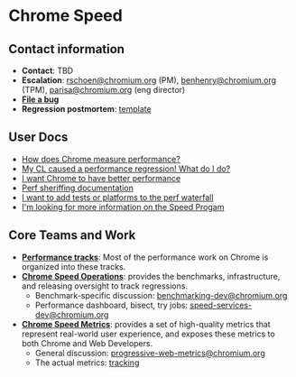 # Chrome Speed

## Contact information

  * **Contact**: TBD
  * **Escalation**: rschoen@chromium.org (PM), benhenry@chromium.org (TPM),
    parisa@chromium.org (eng director)
  * **[File a bug](https://bugs.chromium.org/p/chromium/issues/entry?template=Speed%20Bug)**
  * **Regression postmortem**: [template](https://docs.google.com/document/d/1fvfhFNOoUL9rB0XAEe1MYefyM_9yriR1IPjdxdm7PaQ/edit?disco=AAAABKdHwCg)

## User Docs

  * [How does Chrome measure performance?](how_does_chrome_measure_performance.md)
  * [My CL caused a performance regression! What do I do?](addressing_performance_regressions.md)
  * [I want Chrome to have better performance](help_improve_performance.md)
  * [Perf sheriffing documentation](perf_regression_sheriffing.md)
  * [I want to add tests or platforms to the perf waterfall](adding_tests_bots.md)
  * [I'm looking for more information on the Speed Progam](speed_program.md)

## Core Teams and Work

  * **[Performance tracks](performance_tracks.md)**: Most of the performance
    work on Chrome is organized into these tracks.
  * **[Chrome Speed Operations](https://docs.google.com/document/d/1_qx6TV_N20V3bF3TQW74_9kluIJXAwkB8Lj2dLBRsRc/edit)**: provides the benchmarks, infrastructure, and
    releasing oversight to track regressions.
    <!--- TODO: General discussion: chrome-speed-operations mailing list link -->
    <!--- TODO: Tracking releases and regressions: chrome-speed-releasing mailing list link -->
    * Benchmark-specific discussion: benchmarking-dev@chromium.org
    <!--- TODO: Requests for new benchmarks: chrome-benchmarking-request mailing list link -->
    * Performance dashboard, bisect, try jobs: speed-services-dev@chromium.org
  * **[Chrome Speed Metrics](https://docs.google.com/document/d/1wBT5fauGf8bqW2Wcg2A5Z-3_ZvgPhE8fbp1Xe6xfGRs/edit#heading=h.8ieoiiwdknwt)**: provides a set of high-quality metrics that represent real-world user experience, and exposes these metrics to both Chrome and Web Developers.
    * General discussion: progressive-web-metrics@chromium.org
    * The actual metrics: [tracking](https://docs.google.com/spreadsheets/d/1gY5hkKPp8RNVqmOw1d-bo-f9EXLqtq4wa3Z7Q8Ek9Tk/edit#gid=0)